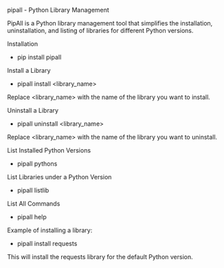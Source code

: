 
pipall - Python Library Management

PipAll is a Python library management tool that simplifies the installation, uninstallation, and listing of libraries for different Python versions.

Installation
 - pip install pipall


Install a Library
 - pipall install <library_name>

Replace <library_name> with the name of the library you want to install.


Uninstall a Library
 - pipall uninstall <library_name>

Replace <library_name> with the name of the library you want to uninstall.


List Installed Python Versions
 - pipall pythons


List Libraries under a Python Version
 - pipall listlib


List All Commands
 - pipall help


Example of installing a library:
 - pipall install requests

This will install the requests library for the default Python version.